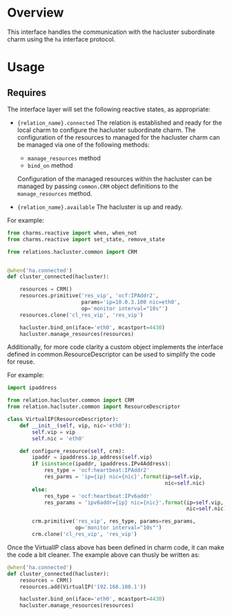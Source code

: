 # Overview

This interface handles the communication with the hacluster subordinate
charm using the `ha` interface protocol.

# Usage

## Requires

The interface layer will set the following reactive states, as appropriate:

  * `{relation_name}.connected` The relation is established and ready for
    the local charm to configure the hacluster subordinate charm. The
    configuration of the resources to managed for the hacluster charm
    can be managed via one of the following methods:

    * `manage_resources` method
    * `bind_on` method

    Configuration of the managed resources within the hacluster can be
    managed by passing `common.CRM` object definitions to the
    `manage_resources` method.

  * `{relation_name}.available` The hacluster is up and ready.

For example:
```python
from charms.reactive import when, when_not
from charms.reactive import set_state, remove_state

from relations.hacluster.common import CRM


@when('ha.connected')
def cluster_connected(hacluster):

    resources = CRM()
    resources.primitive('res_vip', 'ocf:IPAddr2',
                        params='ip=10.0.3.100 nic=eth0',
                        op='monitor interval="10s"')
    resources.clone('cl_res_vip', 'res_vip')

    hacluster.bind_on(iface='eth0', mcastport=4430)
    hacluster.manage_resources(resources)
```

Additionally, for more code clarity a custom object implements the interface
defined in common.ResourceDescriptor can be used to simplify the code for
reuse.

For example:
```python
import ipaddress

from relation.hacluster.common import CRM
from relation.haclsuter.common import ResourceDescriptor

class VirtualIP(ResourceDescriptor):
    def __init__(self, vip, nic='eth0'):
        self.vip = vip
        self.nic = 'eth0'

    def configure_resource(self, crm):
        ipaddr = ipaddress.ip_address(self.vip)
        if isinstance(ipaddr, ipaddress.IPv4Address):
            res_type = 'ocf:heartbeat:IPAddr2'
            res_parms = 'ip={ip} nic={nic}'.format(ip=self.vip,
                                                   nic=self.nic)
        else:
            res_type = 'ocf:heartbeat:IPv6addr'
            res_params = 'ipv6addr={ip} nic={nic}'.format(ip=self.vip,
                                                          nic=self.nic)

        crm.primitive('res_vip', res_type, params=res_params,
                      op='monitor interval="10s"')
        crm.clone('cl_res_vip', 'res_vip')
```

Once the VirtualIP class above has been defined in charm code, it can make
the code a bit cleaner. The example above can thusly be written as:

```python
@when('ha.connected')
def cluster_connected(hacluster):
    resources = CRM()
    resources.add(VirtualIP('192.168.100.1'))

    hacluster.bind_on(iface='eth0', mcastport=4430)
    hacluster.manage_resources(resources)
```
